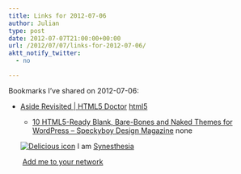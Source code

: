 ```yaml
---
title: Links for 2012-07-06
author: Julian
type: post
date: 2012-07-07T21:00:00+00:00
url: /2012/07/07/links-for-2012-07-06/
aktt_notify_twitter:
  - no

---
```

Bookmarks I&#8217;ve shared on 2012-07-06:

  * [Aside Revisited | HTML5 Doctor][1] 
    [html5][2] </li> 
    
      * [10 HTML5-Ready Blank, Bare-Bones and Naked Themes for WordPress &#8211; Speckyboy Design Magazine][3] 
        none</li> </ul> 
        
        <p class="deliciouslink">
          <a href="https://del.icio.us/synesthesia" title="See all my bookmarks on del.icio.us"><img src="https://www.synesthesia.co.uk/images/deliciousicon.jpg" alt="Delicious icon" /></a>&nbsp;I am <a href="https://del.icio.us/synesthesia" title="See all my bookmarks on del.icio.us">Synesthesia</a>
        </p>
        
        <p class="deliciouslink">
          <a href="https://del.icio.us/network?add=synesthesia" title="Add me to your del.icio.us network"><img src="https://www.synesthesia.co.uk/images/add.gif" alt="" /></a>&nbsp;<a href="https://del.icio.us/network?add=synesthesia" title="Add me to your del.icio.us network">Add me to your network</a>
        </p>

 [1]: https://html5doctor.com/aside-revisited/
 [2]: https://www.delicious.com/synesthesia/html5
 [3]: https://speckyboy.com/2011/04/25/10-html5-ready-blank-bare-bones-and-naked-themes-for-wordpress/